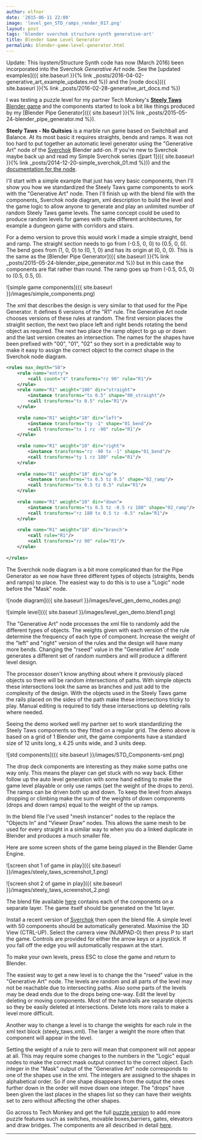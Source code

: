 ```yaml
---
author: elfnor
date: '2015-06-11 22:00'
image: 'level_gen_STD_ramps_render_017.png'
layout: post
tags: 'blender sverchok structure-synth generative-art'
title: Blender Game Level Generator
permalink: blender-game-level-generator.html
---
```


Update: This lsystem/Structure Synth code has now (March 2016) been incorporated into the Sverchok *Generative Art* node. See the [updated examples]({{ site.baseurl }}{% link _posts/2016-04-02-generative_art_example_updates.md %}) and the [node docs]({{ site.baseurl }}{% link _posts/2016-02-28-generative_art_docs.md %})

I was testing a puzzle level for my partner Tech Monkey\'s [**Steely Taws** Blender game](http://www.techmonkeybusiness.com/steely-taws-puzzle-game-v1.html) and the components started to look a bit like things produced by my [Blender Pipe Generator]({{ site.baseurl }}{% link _posts/2015-05-24-blender_pipe_generator.md %}).

**Steely Taws - No Quitsies** is a marble run game based on Switchball and Balance. At its most basic it requires straights, bends and ramps. It was not too hard to put together an automatic level generator using the \"Generative Art\" node of the [Sverchok](https://github.com/nortikin/sverchok) Blender add-on. If you\'re new to Sverchok maybe back up and read my Simple Sverchok series ([part 1]({{ site.baseurl }}{% link _posts/2014-12-20-simple_sverchok_01.md %})) and the [documentation for the node](https://github.com/nortikin/sverchok/blob/master/docs/nodes/generator/generative_art.rst).

I\'ll start with a simple example that just has very basic components, then I\'ll show you how we standardized the Steely Taws game components to work with the \"Generative Art\" node. Then I\'ll finish up with the blend file with the components, Sverchok node diagram, xml description to build the level and the game logic to allow anyone to generate and play an unlimited number of random Steely Taws game levels. The same concept could be used to produce random levels for games with quite different architectures, for example a dungeon game with corridors and stairs.

For a demo version to prove this would work I made a simple straight, bend and ramp. The straight section needs to go from (-0.5, 0, 0) to (0.5, 0, 0). The bend goes from (1, 0, 0) to (0, 1, 0) and has its origin at (0, 0, 0). This is the same as the [Blender Pipe Generator]({{ site.baseurl }}{% link _posts/2015-05-24-blender_pipe_generator.md %}) but in this case the components are flat rather than round. The ramp goes up from (-0.5, 0.5, 0) to (0.5, 0.5, 0).

![simple game components]({{ site.baseurl }}/images/simple_components.png)

The xml that describes the design is very similar to that used for the Pipe Generator. It defines 6 versions of the \"R1\" rule. The Generative Art node chooses versions of these rules at random. The first version places the straight section, the next two place left and right bends rotating the bend object as required. The next two place the ramp object to go up or down and the last version creates an intersection. The names for the shapes have been prefixed with \"00\", \"01\", \"02\" so they sort in a predictable way to make it easy to assign the correct object to the correct shape in the Sverchok node diagram.

```xml
<rules max_depth="50">
    <rule name="entry">
        <call count="4" transforms="rz 90" rule="R1"/>
    </rule>
    <rule name="R1" weight="100" dir="straight">
        <instance transforms="tx 0.5" shape="00_straight"/>
        <call transforms="tx 0.5" rule="R1"/>
    </rule>
    
    <rule name="R1" weight="10" dir="left">
        <instance transforms="ty -1" shape="01_bend"/>
        <call transforms="tx 1 rz -90" rule="R1"/>
    </rule>
    
    <rule name="R1" weight="10" dir="right">
        <instance transforms="rz -90 tx -1" shape="01_bend"/>
        <call transforms="ty 1 rz 180" rule="R1"/>
    </rule>
    
    <rule name="R1" weight="10" dir="up">
        <instance transforms="tx 0.5 tz 0.5" shape="02_ramp"/>
        <call transforms="tx 0.5 tz 0.5" rule="R1"/>
    </rule>
    
    <rule name="R1" weight="10" dir="down">
        <instance transforms="tx 0.5 tz -0.5 rz 180" shape="02_ramp"/>
        <call transforms="rz 180 tx 0.5 tz -0.5" rule="R1"/>
    </rule>
    
    <rule name="R1" weight="10" dir="branch">
        <call rule="R1"/>
        <call transforms="rz 90" rule="R1"/>
    </rule>
            
</rules>
```

The Sverchok node diagram is a bit more complicated than for the Pipe Generator as we now have three different types of objects (straights, bends and ramps) to place. The easiest way to do this is to use a \"Logic\" node before the \"Mask\" node.

![node diagram]({{ site.baseurl }}/images/level_gen_demo_nodes.png)

![simple level]({{ site.baseurl }}/images/level_gen_demo.blend1.png)

The \"Generative Art\" node processes the xml file to randomly add the different types of objects. The weights given with each version of the rule determine the frequency of each type of component. Increase the weight of the \"left\" and \"right\" version of the rules and the design will have many more bends. Changing the \"rseed\" value in the \"Generative Art\" node generates a different set of random numbers and will produce a different level design.

The processor dosen\'t know anything about where it previously placed objects so there will be random intersections of paths. With simple objects these intersections look the same as branches and just add to the complexity of the design. With the objects used in the Steely Taws game the rails placed on the sides of the path make these intersections tricky to play. Manual editing is required to tidy these intersections up deleting rails where needed.

Seeing the demo worked well my partner set to work standardizing the Steely Taws components so they fitted on a regular grid. The demo above is based on a grid of 1 Blender unit, the game components have a standard size of 12 units long, x 4.25 units wide, and 3 units deep.

![std components]({{ site.baseurl }}/images/STD_Components-sml.png)

The drop deck components are interesting as they make some paths one way only. This means the player can get stuck with no way back. Either follow up the auto level generation with some hand editing to make the game level playable or only use ramps (set the weight of the drops to zero). The ramps can be driven both up and down. To keep the level from always dropping or climbing make the sum of the weights of down components (drops and down ramps) equal to the weight of the up ramps.

In the blend file I\'ve used \"mesh instancer\" nodes to the replace the \"Objects In\" and \"Viewer Draw\" nodes. This allows the same mesh to be used for every straight in a similar way to when you do a linked duplicate in Blender and produces a much smaller file.

Here are some screen shots of the game being played in the Blender Game Engine.

![screen shot 1 of game in play]({{ site.baseurl }}/images/steely_taws_screenshot_1.png)

![screen shot 2 of game in play]({{ site.baseurl }}/images/steely_taws_screenshot_2.png)

The blend file available [here](./downloads/steely_taws_level_gen.blend) contains each of the components on a separate layer. The game itself should be generated on the 1st layer.

Install a recent version of [Sverchok](https://github.com/nortikin/sverchok) then open the blend file. A simple level with 50 components should be automatically generated. Maximise the 3D View (CTRL-UP). Select the camera view (NUMPAD-0) then press P to start the game. Controls are provided for either the arrow keys or a joystick. If you fall off the edge you will automatically respawn at the start.

To make your own levels, press ESC to close the game and return to Blender.

The easiest way to get a new level is to change the the \"rseed\" value in the \"Generative Art\" node. The levels are random and all parts of the level may not be reachable due to intersecting paths. Also some parts of the levels may be dead ends due to the drops being one-way. Edit the level by deleting or moving components. Most of the handrails are separate objects so they be easily deleted at intersections. Delete lots more rails to make a level more difficult.

Another way to change a level is to change the weights for each rule in the xml text block (steely_taws.xml). The larger a weight the more often that component will appear in the level.

Setting the weight of a rule to zero will mean that component will not appear at all. This may require some changes to the numbers in the \"Logic\" equal nodes to make the correct mask output connect to the correct object. Each integer in the \"Mask\" output of the \"Generative Art\" node corresponds to one of the shapes use in the xml. The integers are assigned to the shapes in alphabetical order. So if one shape disappears from the output the ones further down in the order will move down one integer. The \"drops\" have been given the last places in the shapes list so they can have their weights set to zero without affecting the other shapes.

Go across to Tech Monkey and get the full [puzzle version](http://www.techmonkeybusiness.com/steely-taws-puzzle-game-v1.html) to add more puzzle features such as switches, movable boxes,barriers, gates, elevators and draw bridges. The components are all described in detail [here](http://www.techmonkeybusiness.com/steely-taws-components.html).

------------------------------------------------------------------------
